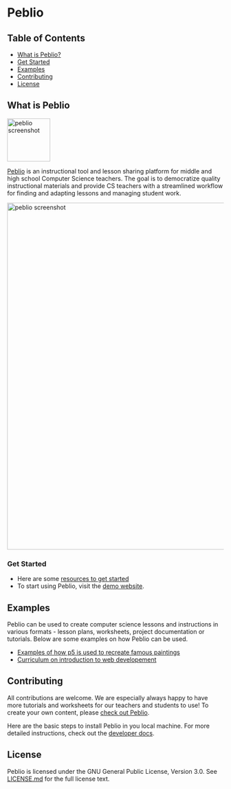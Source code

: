 # Peblio

## Table of Contents

* [What is Peblio?](#what-is-peblio)
* [Get Started](#get-started)
* [Examples](#examples)
* [Contributing](#contributing)
* [License](#license)

## What is Peblio

<img width="100" alt="peblio screenshot" src="https://user-images.githubusercontent.com/5505598/46600370-93d1a600-cb07-11e8-8543-89d00fc86732.png">

[Peblio](https://www.peblio.co/) is an instructional tool and lesson sharing platform for middle and high school Computer Science teachers. The goal is to democratize quality instructional materials and provide CS teachers with a streamlined workflow for finding and adapting lessons and managing student work.

<img width="806" alt="peblio screenshot" src="https://user-images.githubusercontent.com/5505598/46600399-ac41c080-cb07-11e8-9de6-a79d9bd334e3.png">

### Get Started
* Here are some [resources to get started](https://www.peblio.co/#posts)
* To start using Peblio, visit the [demo website](https://demo.peblio.co/).


## Examples
Peblio can be used to create computer science lessons and instructions in various formats - lesson plans, worksheets, project documentation or tutorials.
Below are some examples on how Peblio can be used.
* [Examples of how p5 is used to recreate famous paintings](https://demo.peblio.co/pebl/7b9CH9fYT)
* [Curriculum on introduction to web developement](https://demo.peblio.co/profile/CT-CSTA/folder/Hkc7ke1Cgw7)

## Contributing

All contributions are welcome.
We are especially always happy to have more tutorials and worksheets for our teachers and students to use! To create your own content, please [check out Peblio](https://demo.peblio.co/).

Here are the basic steps to install Peblio in you local machine. For more detailed instructions, check out the [developer docs](/developer_docs/README.md).

## License
Peblio is licensed under the GNU General Public License, Version 3.0. See [LICENSE.md](/LICENSE.md) for the full license text.
